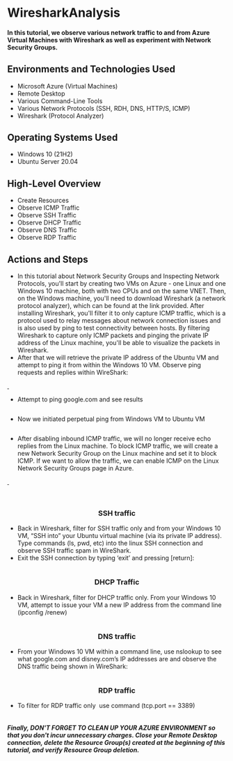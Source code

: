 # WiresharkAnalysis
<h4>In this tutorial, we observe various network traffic to and from Azure Virtual Machines with Wireshark as well as experiment with Network Security Groups.</h4>
<h2 dir="auto" tabindex="-1">Environments and Technologies Used</h2>
<ul dir="auto">
 	<li>Microsoft Azure (Virtual Machines)</li>
 	<li>Remote Desktop</li>
 	<li>Various Command-Line Tools</li>
 	<li>Various Network Protocols (SSH, RDH, DNS, HTTP/S, ICMP)</li>
 	<li>Wireshark (Protocol Analyzer)</li>
</ul>
<h2 dir="auto" tabindex="-1">Operating Systems Used</h2>
<ul dir="auto">
 	<li>Windows 10 (21H2)</li>
 	<li>Ubuntu Server 20.04</li>
</ul>
<h2 dir="auto" tabindex="-1">High-Level Overview</h2>
<ul dir="auto">
 	<li>Create Resources</li>
 	<li>Observe ICMP Traffic</li>
 	<li>Observe SSH Traffic</li>
 	<li>Observe DHCP Traffic</li>
 	<li>Observe DNS Traffic</li>
 	<li>Observe RDP Traffic</li>
</ul>
<h2 dir="auto" tabindex="-1">Actions and Steps</h2>
<div class="group w-full text-gray-800 dark:text-gray-100 border-b border-black/10 dark:border-gray-900/50 bg-gray-50 dark:bg-[#444654]">
<div class="text-base gap-4 md:gap-6 md:max-w-2xl lg:max-w-xl xl:max-w-3xl p-4 md:py-6 flex lg:px-0 m-auto">
<div class="relative flex w-[calc(100%-50px)] flex-col gap-1 md:gap-3 lg:w-[calc(100%-115px)]">
<div class="flex flex-grow flex-col gap-3">
<div class="min-h-[20px] flex flex-col items-start gap-4 whitespace-pre-wrap">
<div class="markdown prose w-full break-words dark:prose-invert light">
<ul>
 	<li>In this tutorial about Network Security Groups and Inspecting Network Protocols, you'll start by creating two VMs on Azure - one Linux and one Windows 10 machine, both with two CPUs and on the same VNET. Then, on the Windows machine, you'll need to download Wireshark (a network protocol analyzer), which can be found at the link provided. After installing Wireshark, you'll filter it to only capture ICMP traffic, which is a protocol used to relay messages about network connection issues and is also used by ping to test connectivity between hosts. By filtering Wireshark to capture only ICMP packets and pinging the private IP address of the Linux machine, you'll be able to visualize the packets in Wireshark.</li>
 	<li>After that we will retrieve the private IP address of the Ubuntu VM and attempt to ping it from within the Windows 10 VM. Observe ping requests and replies within WireShark:</li>
</ul>
<a href="https://vikaspatel.tech/wp-content/uploads/2023/04/68747470733a2f2f692e696d6775722e636f6d2f7959474b7541792e706e67.png">
  <img class="alignnone size-full wp-image-180" src="https://vikaspatel.tech/wp-content/uploads/2023/04/68747470733a2f2f692e696d6775722e636f6d2f7959474b7541792e706e67.png" alt="" />
</a>

<a href="https://vikaspatel.tech/wp-content/uploads/2023/04/2-1.png">
  <img class="alignnone size-full wp-image-180" src="https://vikaspatel.tech/wp-content/uploads/2023/04/2-1.png" alt="" />
</a><ul>
 	<li>Attempt to ping google.com and see results</li>
</ul>
<a href="https://vikaspatel.tech/wp-content/uploads/2023/04/3-2.png">
  <img class="alignnone size-full wp-image-180" src="https://vikaspatel.tech/wp-content/uploads/2023/04/3-2.png" alt="" />
</a><ul>
 	<li>Now we initiated perpetual ping from Windows VM to Ubuntu VM</li>
</ul>
<a href="https://vikaspatel.tech/wp-content/uploads/2023/04/4-2.png">
  <img class="alignnone size-full wp-image-180" src="https://vikaspatel.tech/wp-content/uploads/2023/04/4-2.png" alt="" />
</a><div class="group w-full text-gray-800 dark:text-gray-100 border-b border-black/10 dark:border-gray-900/50 bg-gray-50 dark:bg-[#444654]">
<div class="text-base gap-4 md:gap-6 md:max-w-2xl lg:max-w-xl xl:max-w-3xl p-4 md:py-6 flex lg:px-0 m-auto">
<div class="relative flex w-[calc(100%-50px)] flex-col gap-1 md:gap-3 lg:w-[calc(100%-115px)]">
<div class="flex flex-grow flex-col gap-3">
<div class="min-h-[20px] flex flex-col items-start gap-4 whitespace-pre-wrap">
<div class="markdown prose w-full break-words dark:prose-invert light">
<ul>
 	<li>After disabling inbound ICMP traffic, we will no longer receive echo replies from the Linux machine. To block ICMP traffic, we will create a new Network Security Group on the Linux machine and set it to block ICMP. If we want to allow the traffic, we can enable ICMP on the Linux Network Security Groups page in Azure.</li>
</ul>
<a href="https://vikaspatel.tech/wp-content/uploads/2023/04/5-3.png">
  <img class="alignnone size-full wp-image-180" src="https://vikaspatel.tech/wp-content/uploads/2023/04/5-3.png" alt="" />
</a>
<a href="https://vikaspatel.tech/wp-content/uploads/2023/04/6-2.png">
  <img class="alignnone size-full wp-image-180" src="https://vikaspatel.tech/wp-content/uploads/2023/04/6-2.png" alt="" />
</a><div class="group w-full text-gray-800 dark:text-gray-100 border-b border-black/10 dark:border-gray-900/50 bg-gray-50 dark:bg-[#444654]">
<div class="text-base gap-4 md:gap-6 md:max-w-2xl lg:max-w-xl xl:max-w-3xl p-4 md:py-6 flex lg:px-0 m-auto">
<div class="relative flex w-[calc(100%-50px)] flex-col gap-1 md:gap-3 lg:w-[calc(100%-115px)]">
<div class="flex flex-grow flex-col gap-3">
<div class="min-h-[20px] flex flex-col items-start gap-4 whitespace-pre-wrap">
<div class="markdown prose w-full break-words dark:prose-invert light">

&nbsp;
<h3 dir="auto" tabindex="-1" align="center">SSH traffic</h3>
</div>
<ul>
 	<li dir="auto">Back in Wireshark, filter for SSH traffic only and from your Windows 10 VM, “SSH into” your Ubuntu virtual machine (via its private IP address). Type commands (ls, pwd, etc) into the linux SSH connection and observe SSH traffic spam in WireShark.</li>
 	<li dir="auto">Exit the SSH connection by typing ‘exit’ and pressing [return]:</li>
</ul>
<p dir="auto"><a href="https://vikaspatel.tech/wp-content/uploads/2023/04/8-2.png">
  <img class="alignnone size-full wp-image-180" src="https://vikaspatel.tech/wp-content/uploads/2023/04/8-2.png" alt="" />
</a></p>

<h3 dir="auto" tabindex="-1" align="center">DHCP Traffic</h3>
<ul>
 	<li dir="auto">Back in Wireshark, filter for DHCP traffic only. From your Windows 10 VM, attempt to issue your VM a new IP address from the command line (ipconfig /renew)</li>
</ul>
<p dir="auto"><a href="https://vikaspatel.tech/wp-content/uploads/2023/04/9-2.png">
  <img class="alignnone size-full wp-image-180" src="https://vikaspatel.tech/wp-content/uploads/2023/04/9-2.png" alt="" />
</a></p>

<h3 dir="auto" tabindex="-1" align="center">DNS traffic</h3>
<ul>
 	<li dir="auto">From your Windows 10 VM within a command line, use nslookup to see what google.com and disney.com’s IP addresses are and observe the DNS traffic being shown in WireShark:</li>
</ul>
<p dir="auto"><a href="https://vikaspatel.tech/wp-content/uploads/2023/04/10.png">
  <img class="alignnone size-full wp-image-180" src="https://vikaspatel.tech/wp-content/uploads/2023/04/10.png" alt="" />
</a></p>

<h3 dir="auto" tabindex="-1" align="center">RDP traffic</h3>
<ul>
 	<li>To filter for RDP traffic only  use command (tcp.port == 3389)</li>
</ul>
<p dir="auto"><a href="https://vikaspatel.tech/wp-content/uploads/2023/04/11-1.png">
  <img class="alignnone size-full wp-image-180" src="https://vikaspatel.tech/wp-content/uploads/2023/04/11-1.png" alt="" />
</a></p>

<h5 dir="auto">Finally, DON'T FORGET TO CLEAN UP YOUR AZURE ENVIRONMENT so that you don't incur unnecessary charges. Close your Remote Desktop connection, delete the Resource Group(s) created at the beginning of this tutorial, and verify Resource Group deletion.</h5>
<div class="Layout-sidebar" data-view-component="true">
<div class="BorderGrid BorderGrid--spacious" data-pjax="">
<div class="BorderGrid-row hide-sm hide-md">
<div class="BorderGrid-cell"></div>
</div>
</div>
</div>
</div>
</div>
</div>
</div>
</div>
</div>
</div>
</div>
</div>
</div>
</div>
</div>
</div>
</div>
</div>
</div>
</div>
